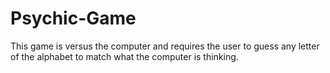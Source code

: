 # Psychic-Game
This game is versus the computer and requires the user to guess any letter of the alphabet to match what the computer is thinking. 
